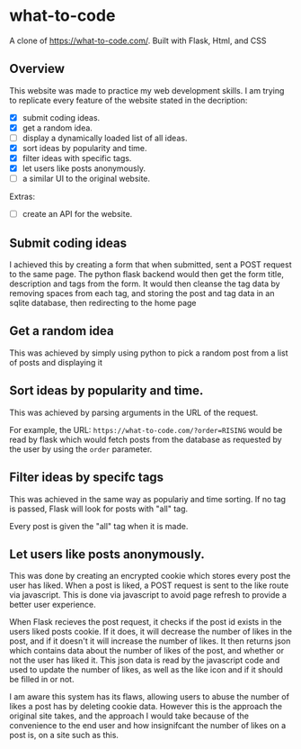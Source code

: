 # what-to-code
A clone of https://what-to-code.com/. Built with Flask, Html, and CSS

## Overview
This website was made to practice my web development skills. I am trying to replicate every feature of the website stated in the decription:

- [x] submit coding ideas.
- [x] get a random idea.
- [ ] display a dynamically loaded list of all ideas.
- [x] sort ideas by popularity and time.
- [x] filter ideas with specific tags.
- [x] let users like posts anonymously.
- [ ] a similar UI to the original website.

Extras:

- [ ] create an API for the website.

## Submit coding ideas
I achieved this by creating a form that when submitted, sent a POST request to the same page. The python flask backend would then get the form title, description and tags from the form. It would then cleanse the tag data by removing spaces from each tag, and storing the post and tag data in an sqlite database, then redirecting to the home page

## Get a random idea
This was achieved by simply using python to pick a random post from a list of posts and displaying it

## Sort ideas by popularity and time.
This was achieved by parsing arguments in the URL of the request.

For example, the URL: `https://what-to-code.com/?order=RISING` would be read by flask which would fetch posts from the database as requested by the user by using the `order` parameter.

## Filter ideas by specifc tags
This was achieved in the same way as populariy and time sorting. If no tag is passed, Flask will look for posts with "all" tag.

Every post is given the "all" tag when it is made.

## Let users like posts anonymously.
This was done by creating an encrypted cookie which stores every post the user has liked. When a post is liked, a POST request is sent to the like route via javascript. This is done via javascript to avoid page refresh to provide a better user experience.

When Flask recieves the post request, it checks if the post id exists in the users liked posts cookie. If it does, it will decrease the number of likes in the post, and if it doesn't it will increase the number of likes. It then returns json which contains data about the number of likes of the post, and whether or not the user has liked it. This json data is read by the javascript code and used to update the number of likes, as well as the like icon and if it should be filled in or not.

I am aware this system has its flaws, allowing users to abuse the number of likes a post has by deleting cookie data. However this is the approach the original site takes, and the approach I would take because of the convenience to the end user and how insignifcant the number of likes on a post is, on a site such as this.



